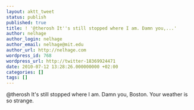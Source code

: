 ```yaml
---
layout: aktt_tweet
status: publish
published: true
title: ! '@therosh It''s still stopped where I am. Damn you,...'
author: nelhage
author_login: nelhage
author_email: nelhage@mit.edu
author_url: http://nelhage.com
wordpress_id: 768
wordpress_url: http://twitter-18369924471
date: 2010-07-12 13:28:26.000000000 +02:00
categories: []
tags: []
---
```

@therosh It's still stopped where I am. Damn you, Boston. Your weather is so strange.
